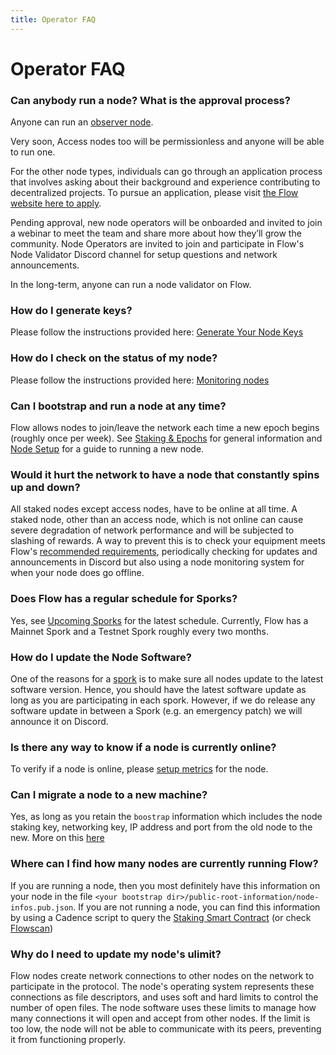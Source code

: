 ```yaml
---
title: Operator FAQ
---
```


# Operator FAQ

### Can anybody run a node? What is the approval process?

Anyone can run an [observer node](./observer-node.mdx).

Very soon, Access nodes too will be permissionless and anyone will be able to run one.

For the other node types, individuals can go through an application process that involves asking about their background and experience contributing to decentralized projects. To pursue an application, please visit [the Flow website here to apply](https://www.onflow.org/node-validators).

Pending approval, new node operators will be onboarded and invited to join a webinar to meet the team and share more about how they’ll grow the community. Node Operators are invited to join and participate in Flow's Node Validator Discord channel for setup questions and network announcements.

In the long-term, anyone can run a node validator on Flow.

### How do I generate keys?

Please follow the instructions provided here: [Generate Your Node Keys](./node-bootstrap.mdx#generating-your-node-id)

### How do I check on the status of my node?

Please follow the instructions provided here: [Monitoring nodes](./monitoring-nodes.mdx)

### Can I bootstrap and run a node at any time?

Flow allows nodes to join/leave the network each time a new epoch begins (roughly once per week). 
See [Staking & Epochs](../../staking/index.md#epochs) for general information and [Node Setup](./node-bootstrap.mdx#timing) for a guide to running a new node.

### Would it hurt the network to have a node that constantly spins up and down?

All staked nodes except access nodes, have to be online at all time. A staked node, other than an access node, which is not online can cause severe degradation of network performance and will be subjected to slashing of rewards.
A way to prevent this is to check your equipment meets Flow's [recommended requirements](./node-setup.mdx#hardware-requirements), periodically checking for updates and announcements in Discord but also using a node monitoring system for when your node does go offline.

### Does Flow has a regular schedule for Sporks?

Yes, see [Upcoming Sporks](./upcoming-sporks.mdx) for the latest schedule. Currently, Flow has a Mainnet Spork and a Testnet Spork roughly every two months.

### How do I update the Node Software?

One of the reasons for a [spork](./spork.mdx) is to make sure all nodes update to the latest software version. Hence, you should have the latest software update as long as you are participating in each spork.
However, if we do release any software update in between a Spork (e.g. an emergency patch) we will announce it on Discord.

### Is there any way to know if a node is currently online?

To verify if a node is online, please [setup metrics](./FAQ.md#how-do-i-check-on-the-status-of-my-node) for the node.

### Can I migrate a node to a new machine?

Yes, as long as you retain the `boostrap` information which includes the node staking key, networking key, IP address and port from the old node to the new.
More on this [here](./node-migration.mdx)

### Where can I find how many nodes are currently running Flow?

If you are running a node, then you most definitely have this information on your node in the file `<your bootstrap dir>/public-root-information/node-infos.pub.json`. If you are not running a node, you can find this information by using a Cadence script to query the [Staking Smart Contract](../../core-contracts/06-staking-contract-reference.md) (or check [Flowscan](https://flowscan.org/staking/overview))

### Why do I need to update my node's ulimit?

Flow nodes create network connections to other nodes on the network to participate in the protocol. The node's operating system represents
these connections as file descriptors, and uses soft and hard limits to control the number of open files. The node software uses these limits
to manage how many connections it will open and accept from other nodes. If the limit is too low, the node will not be able to communicate
with its peers, preventing it from functioning properly.
